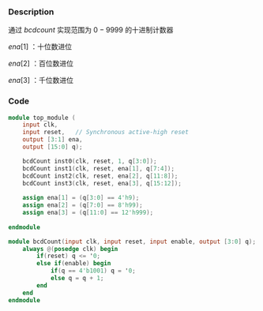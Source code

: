 ### Description
通过 $bcdcount$ 实现范围为 $0-9999$ 的十进制计数器

$ena[1]$ ：十位数进位

$ena[2]$ ：百位数进位

$ena[3]$ ：千位数进位

### Code

``` verilog
module top_module (
    input clk,
    input reset,   // Synchronous active-high reset
    output [3:1] ena,
    output [15:0] q);

    bcdCount inst0(clk, reset, 1, q[3:0]);
    bcdCount inst1(clk, reset, ena[1], q[7:4]);
    bcdCount inst2(clk, reset, ena[2], q[11:8]);
    bcdCount inst3(clk, reset, ena[3], q[15:12]);
    
    assign ena[1] = (q[3:0] == 4'h9);
    assign ena[2] = (q[7:0] == 8'h99);
    assign ena[3] = (q[11:0] == 12'h999);
    
endmodule

module bcdCount(input clk, input reset, input enable, output [3:0] q);
    always @(posedge clk) begin
        if(reset) q <= '0;
        else if(enable) begin
            if(q == 4'b1001) q = '0;
            else q = q + 1;
        end
    end
endmodule
```
